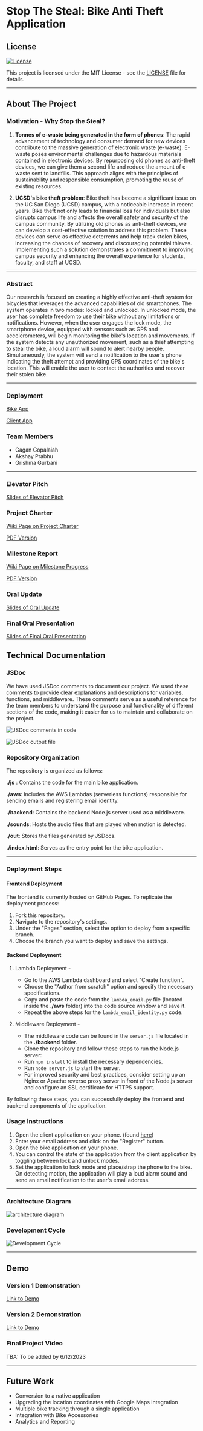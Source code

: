 # Stop The Steal: Bike Anti Theft Application

## License

[![License](https://img.shields.io/badge/License-MIT-blue.svg)](LICENSE)

This project is licensed under the MIT License - see the [LICENSE](LICENSE) file for details.

---

## About The Project

### Motivation - Why Stop the Steal?
1. **Tonnes of e-waste being generated in the form of phones**: The rapid advancement of technology and consumer demand for new devices contribute to the massive generation of electronic waste (e-waste). E-waste poses environmental challenges due to hazardous materials contained in electronic devices. By repurposing old phones as anti-theft devices, we can give them a second life and reduce the amount of e-waste sent to landfills. This approach aligns with the principles of sustainability and responsible consumption, promoting the reuse of existing resources.

2. **UCSD's bike theft problem**: Bike theft has become a significant issue on the UC San Diego (UCSD) campus, with a noticeable increase in recent years. Bike theft not only leads to financial loss for individuals but also disrupts campus life and affects the overall safety and security of the campus community. By utilizing old phones as anti-theft devices, we can develop a cost-effective solution to address this problem. These devices can serve as effective deterrents and help track stolen bikes, increasing the chances of recovery and discouraging potential thieves. Implementing such a solution demonstrates a commitment to improving campus security and enhancing the overall experience for students, faculty, and staff at UCSD.

---

### Abstract

Our research is focused on creating a highly effective anti-theft system for bicycles that leverages the advanced capabilities of old smartphones. The system operates in two modes: locked and unlocked. In unlocked mode, the user has complete freedom to use their bike without any limitations or notifications. However, when the user engages the lock mode, the smartphone device, equipped with sensors such as GPS and accelerometers, will begin monitoring the bike's location and movements. If the system detects any unauthorized movement, such as a thief attempting to steal the bike, a loud alarm will sound to alert nearby people. Simultaneously, the system will send a notification to the user's phone indicating the theft attempt and providing GPS coordinates of the bike's location. This will enable the user to contact the authorities and recover their stolen bike.

---

### Deployment

[Bike App](https://akshayprabhu200.github.io/Bike-Lock/)

[Client App](https://ggopalai.github.io/sts-client/)


### Team Members
- Gagan Gopalaiah
- Akshay Prabhu
- Grishma Gurbani

---

### Elevator Pitch

[Slides of Elevator Pitch](https://docs.google.com/presentation/d/11PmArEGlnLwluVoWVvnPCeZX2Du1wQH2pCDIwUqosQI/edit?usp=sharing)

### Project Charter

[Wiki Page on Project Charter](https://github.com/akshayprabhu200/Bike-Lock/wiki/Project-Charter)

[PDF Version](https://github.com/akshayprabhu200/Bike-Lock/blob/main/reports/Project_Charter.pdf)


### Milestone Report

[Wiki Page on Milestone Progress](https://github.com/akshayprabhu200/Bike-Lock/wiki/Milestone-Report)

[PDF Version](https://github.com/akshayprabhu200/Bike-Lock/blob/main/reports/Milestone_Report.pdf)



### Oral Update

[Slides of Oral Update](https://docs.google.com/presentation/d/1HdMciOye3AIjBfaNjye5iZ6R_Pq83rrog0GyfVk0dKU/edit?usp=sharing)

### Final Oral Presentation

[Slides of Final Oral Presentation](https://docs.google.com/presentation/d/1cpOK4Hzi9OU40IwVIeLjsUK0ZXadXqqfe92dDXVcQS0/edit?usp=sharing)


## Technical Documentation

### JSDoc

We have used JSDoc comments to document our project. We used these comments to provide clear explanations and descriptions for variables, functions, and middleware. These comments serve as a useful reference for the team members to understand the purpose and functionality of different sections of the code, making it easier for us to maintain and collaborate on the project.

![JSDoc comments in code](images/jsdoc_code.png)

![JSDoc output file](images/jsdoc_file.jpg)


### Repository Organization

The repository is organized as follows:

**./js** : Contains the code for the main bike application.

**./aws**: Includes the AWS Lambdas (serverless functions) responsible for sending emails and registering email identity.

**./backend**: Contains the backend Node.js server used as a middleware.

**./sounds**: Hosts the audio files that are played when motion is detected.

**./out**: Stores the files generated by JSDocs.

**./index.html**: Serves as the entry point for the bike application.

---

### Deployment Steps

#### Frontend Deployment

The frontend is currently hosted on GitHub Pages. To replicate the deployment process:

1. Fork this repository.
2. Navigate to the repository's settings.
3. Under the "Pages" section, select the option to deploy from a specific branch.
4. Choose the branch you want to deploy and save the settings.


#### Backend Deployment

1. Lambda Deployment - 
    - Go to the AWS Lambda dashboard and select "Create function".
    - Choose the "Author from scratch" option and specify the necessary specifications.
    - Copy and paste the code from the `lambda_email.py` file (located inside the **./aws** folder) into the code source window and save it.
    - Repeat the above steps for the `lambda_email_identity.py` code.

2. Middleware Deployment - 
    - The middleware code can be found in the `server.js` file located in the **./backend** folder.
    - Clone the repository and follow these steps to run the Node.js server:
    - Run `npm install` to install the necessary dependencies.
    - Run `node server.js` to start the server.
    - For improved security and best practices, consider setting up an Nginx or Apache reverse proxy server in front of the Node.js server and configure an SSL certificate for HTTPS support.

By following these steps, you can successfully deploy the frontend and backend components of the application.

### Usage Instructions

1. Open the client application on your phone. (found [here](https://github.com/ggopalai/sts-client))
2. Enter your email address and click on the "Register" button.
3. Open the bike application on your phone.
4. You can control the state of the application from the client application by toggling between lock and unlock modes.
5. Set the application to lock mode and place/strap the phone to the bike. On detecting motion, the application will play a loud alarm sound and send an email notification to the user's email address.

---

### Architecture Diagram

![architecture diagram](images/arch_diagram.jpeg)

### Development Cycle

![Development Cycle](images/lifecycle.jpg)

---

## Demo

### Version 1 Demonstration

[Link to Demo](https://www.youtube.com/watch?v=NOQyXAkkuBU)

### Version 2 Demonstration

[Link to Demo](https://www.youtube.com/shorts/88xI9h5lxpY)

### Final Project Video

TBA: To be added by 6/12/2023

---

## Future Work
- Conversion to a native application
- Upgrading the location coordinates with Google Maps integration 
- Multiple bike tracking through a single application
- Integration with Bike Accessories
- Analytics and Reporting

